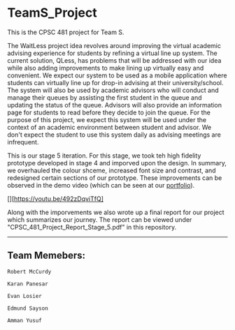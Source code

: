 # TeamS_Project
This is the CPSC 481 project for Team S.

The WaitLess project idea revolves around improving the virtual academic advising experience for students by refining a virtual line up system. The current solution, QLess, has problems that will be addressed with our idea while also adding improvements to make lining up virtually easy and convenient. We expect our system to be used as a mobile application where students can virtually line up for drop-in advising at their university/school. The system will also be used by academic advisors who will conduct and manage their queues by assisting the first student in the queue and updating the status of the queue. Advisors will also provide an information page for students to read before they decide to join the queue. For the purpose of this project, we expect this system will be used under the context of an academic environment between student and advisor. We don't expect the student to use this system daily as advising meetings are infrequent.

This is our stage 5 iteration. For this stage, we took teh high fidelity prototype developed in stage 4 and imporved upon the design.  In summary, we overhauled the colour shceme, increased font size and contrast, and redesigned certain sections of our prototype.  These improvements can be observed in the demo video (which can be seen at our [portfolio](https://edmunds13.github.io/#)).  

[![]()][https://youtu.be/492zDqviTfQ]

Along with the imporvements we also wrote up  a final report for our project which summarizes our journey.  The report can be viewed under "CPSC_481_Project_Report_Stage_5.pdf" in this repository.

---
## Team Memebers:
```
Robert McCurdy

Karan Panesar

Evan Losier

Edmund Sayson

Amman Yusuf
```
